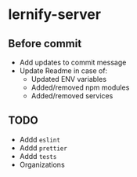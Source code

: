 # lernify-server

## Before commit
- Add updates to commit message
- Update Readme in case of:
    - Updated ENV variables
    - Added/removed npm modules
    - Added/removed services

## TODO
- Addd `eslint`
- Addd `prettier`
- Addd `tests`
- Organizations